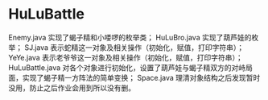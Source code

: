 HuLuBattle
===========
Enemy.java
实现了蝎子精和小喽啰的枚举类；
HuLuBro.java
实现了葫芦娃的枚举；
SJ.java
表示蛇精这一对象及相关操作（初始化，赋值，打印字符串）；
YeYe.java
表示老爷爷这一对象及相关操作（初始化，赋值，打印字符串）；
HuLuBattle.java
对各个对象进行初始化，设置了葫芦娃与蝎子精双方的对峙局面，实现了蝎子精一方阵法的简单变换；
Space.java
理清对象结构之后发现暂时没用，防止之后作业会用到所以没有删。
